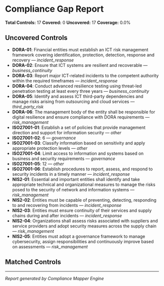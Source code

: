 # Compliance Gap Report

**Total Controls:** 17
**Covered:** 0 
**Uncovered:** 17 
**Coverage:** 0.0%

## Uncovered Controls
- **DORA-01**: Financial entities must establish an ICT risk management framework covering identification, protection, detection, response and recovery — _incident_response_
- **DORA-02**: Ensure that ICT systems are resilient and recoverable — _business_continuity_
- **DORA-03**: Report major ICT-related incidents to the competent authority within the required timeframes — _incident_response_
- **DORA-04**: Conduct advanced resilience testing using threat-led penetration testing at least every three years — _business_continuity_
- **DORA-05**: Identify and assess ICT third-party dependencies and manage risks arising from outsourcing and cloud services — _third_party_risk_
- **DORA-06**: The management body of the entity shall be responsible for digital resilience and ensure compliance with DORA requirements — _risk_management_
- **ISO27001-01**: Establish a set of policies that provide management direction and support for information security — _other_
- **ISO27001-02**: 6 — _governance_
- **ISO27001-03**: Classify information based on sensitivity and apply appropriate protection levels — _other_
- **ISO27001-04**: Limit access to information and systems based on business and security requirements — _governance_
- **ISO27001-05**: 12 — _other_
- **ISO27001-06**: Establish procedures to report, assess, and respond to security incidents in a timely manner — _incident_response_
- **NIS2-01**: Essential and important entities shall identify and take appropriate technical and organizational measures to manage the risks posed to the security of network and information systems — _risk_management_
- **NIS2-02**: Entities must be capable of preventing, detecting, responding to and recovering from incidents — _incident_response_
- **NIS2-03**: Entities must ensure continuity of their services and supply chains during and after incidents — _incident_response_
- **NIS2-04**: Organizations shall assess risks associated with suppliers and service providers and adopt security measures across the supply chain — _risk_management_
- **NIS2-05**: Entities must adopt a governance framework to manage cybersecurity, assign responsibilities and continuously improve based on assessments — _risk_management_

## Matched Controls

---

_Report generated by Compliance Mapper Engine_
